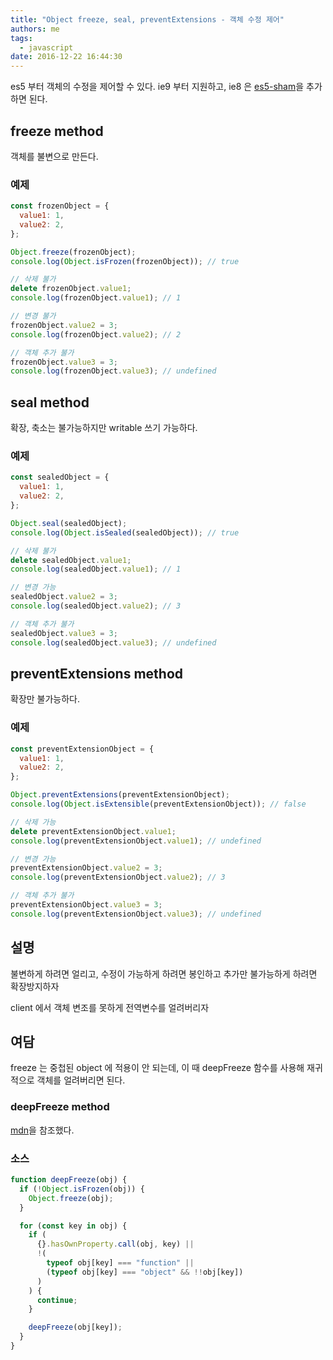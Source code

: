 ```yaml
---
title: "Object freeze, seal, preventExtensions - 객체 수정 제어"
authors: me
tags:
  - javascript
date: 2016-12-22 16:44:30
---
```


es5 부터 객체의 수정을 제어할 수 있다.
ie9 부터 지원하고, ie8 은 [es5-sham](https://github.com/es-shims/es5-shim)을 추가하면 된다.

## freeze method

객체를 불변으로 만든다.

### 예제

```js
const frozenObject = {
  value1: 1,
  value2: 2,
};

Object.freeze(frozenObject);
console.log(Object.isFrozen(frozenObject)); // true

// 삭제 불가
delete frozenObject.value1;
console.log(frozenObject.value1); // 1

// 변경 불가
frozenObject.value2 = 3;
console.log(frozenObject.value2); // 2

// 객체 추가 불가
frozenObject.value3 = 3;
console.log(frozenObject.value3); // undefined
```

## seal method

확장, 축소는 불가능하지만 writable 쓰기 가능하다.

### 예제

```js
const sealedObject = {
  value1: 1,
  value2: 2,
};

Object.seal(sealedObject);
console.log(Object.isSealed(sealedObject)); // true

// 삭제 불가
delete sealedObject.value1;
console.log(sealedObject.value1); // 1

// 변경 가능
sealedObject.value2 = 3;
console.log(sealedObject.value2); // 3

// 객체 추가 불가
sealedObject.value3 = 3;
console.log(sealedObject.value3); // undefined
```

## preventExtensions method

확장만 불가능하다.

### 예제

```js
const preventExtensionObject = {
  value1: 1,
  value2: 2,
};

Object.preventExtensions(preventExtensionObject);
console.log(Object.isExtensible(preventExtensionObject)); // false

// 삭제 가능
delete preventExtensionObject.value1;
console.log(preventExtensionObject.value1); // undefined

// 변경 가능
preventExtensionObject.value2 = 3;
console.log(preventExtensionObject.value2); // 3

// 객체 추가 불가
preventExtensionObject.value3 = 3;
console.log(preventExtensionObject.value3); // undefined
```

## 설명

불변하게 하려면 얼리고,
수정이 가능하게 하려면 봉인하고
추가만 불가능하게 하려면 확장방지하자

client 에서 객체 변조를 못하게 전역변수를 얼려버리자

## 여담

freeze 는 중첩된 object 에 적용이 안 되는데,
이 때 deepFreeze 함수를 사용해 재귀적으로 객체를 얼려버리면 된다.

### deepFreeze method

[mdn](https://developer.mozilla.org/ko/docs/Web/JavaScript/Reference/Global_Objects/Object/freeze)을 참조했다.

### 소스

```js
function deepFreeze(obj) {
  if (!Object.isFrozen(obj)) {
    Object.freeze(obj);
  }

  for (const key in obj) {
    if (
      {}.hasOwnProperty.call(obj, key) ||
      !(
        typeof obj[key] === "function" ||
        (typeof obj[key] === "object" && !!obj[key])
      )
    ) {
      continue;
    }

    deepFreeze(obj[key]);
  }
}
```
